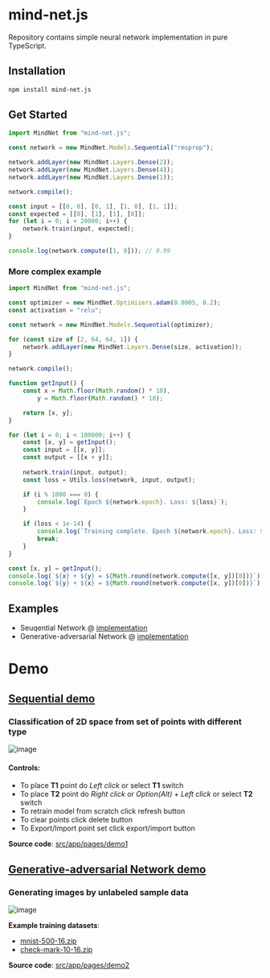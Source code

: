 # mind-net.js

Repository contains simple neural network implementation in pure TypeScript.

## Installation 

```bash
npm install mind-net.js
```

## Get Started

```javascript
import MindNet from "mind-net.js";

const network = new MindNet.Models.Sequential("rmsprop");

network.addLayer(new MindNet.Layers.Dense(2));
network.addLayer(new MindNet.Layers.Dense(4));
network.addLayer(new MindNet.Layers.Dense(1));

network.compile();

const input = [[0, 0], [0, 1], [1, 0], [1, 1]];
const expected = [[0], [1], [1], [0]];
for (let i = 0; i < 20000; i++) {
    network.train(input, expected);
}

console.log(network.compute([1, 0])); // 0.99
```

### More complex example
```javascript
import MindNet from "mind-net.js";

const optimizer = new MindNet.Optimizers.adam(0.0005, 0.2);
const activation = "relu";

const network = new MindNet.Models.Sequential(optimizer);

for (const size of [2, 64, 64, 1]) {
    network.addLayer(new MindNet.Layers.Dense(size, activation));
}

network.compile();

function getInput() {
    const x = Math.floor(Math.random() * 10),
        y = Math.floor(Math.random() * 10);

    return [x, y];
}

for (let i = 0; i < 100000; i++) {
    const [x, y] = getInput();
    const input = [[x, y]];
    const output = [[x + y]];
    
    network.train(input, output);
    const loss = Utils.loss(network, input, output);

    if (i % 1000 === 0) {
        console.log(`Epoch ${network.epoch}. Loss: ${loss}`);
    }

    if (loss < 1e-14) {
        console.log(`Training complete. Epoch ${network.epoch}. Loss: ${loss}`);
        break;
    }
}

const [x, y] = getInput();
console.log(`${x} + ${y} = ${Math.round(network.compute([x, y])[0])}`);
console.log(`${y} + ${x} = ${Math.round(network.compute([x, y])[0])}`);
```

## Examples
- Seuqential Network @ [implementation](src/app/neural-network/engine/models/sequential.ts)
- Generative-adversarial Network @ [implementation](src/app/neural-network/engine/models/gan.ts)

# Demo
## [Sequential demo](https://dra1ex.github.io/neural-network/demo1/)
### Classification of 2D space from set of points with different type
![image](https://user-images.githubusercontent.com/1194059/128631442-0a0350df-d5b1-4ac2-b3d0-030e341f68a3.png)

#### Controls:
- To place **T1** point do _Left click_ or select **T1** switch
- To place **T2** point do _Right click_ or _Option(Alt) + Left click_ or select **T2** switch
- To retrain model from scratch click refresh button
- To clear points click delete button
- To Export/Import point set click export/import button 

**Source code**: [src/app/pages/demo1](https://github.com/DrA1ex/neural-network/tree/main/src/app/pages/demo1)

## [Generative-adversarial Network demo](https://dra1ex.github.io/neural-network/demo2/)
### Generating images by unlabeled sample data
![image](https://user-images.githubusercontent.com/1194059/131479119-84f7bd37-8d49-4f5f-981d-1dd7b64140e0.png)

**Example training datasets**: 
- [mnist-500-16.zip](https://github.com/DrA1ex/neural-network/files/7082675/mnist-16.zip)
- [check-mark-10-16.zip](https://github.com/DrA1ex/neural-network/files/7082841/check-mark-16.zip)


**Source code**: [src/app/pages/demo2](https://github.com/DrA1ex/neural-network/tree/main/src/app/pages/demo2)
